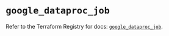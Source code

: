 # `google_dataproc_job`

Refer to the Terraform Registry for docs: [`google_dataproc_job`](https://registry.terraform.io/providers/hashicorp/google/5.19.0/docs/resources/dataproc_job).
